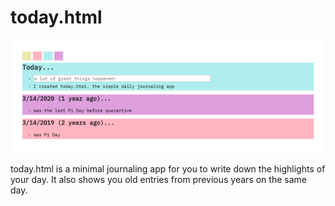 # today.html

![](Preview.png)

today.html is a minimal journaling app for you to write down the highlights of your day. It also shows you old entries from previous years on the same day.
